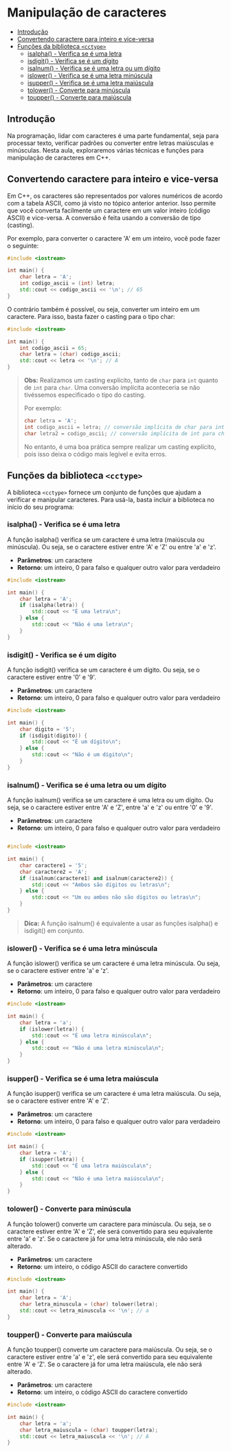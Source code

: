 # Manipulação de caracteres

<!-- toc -->
- [Introdução](#introdução)
- [Convertendo caractere para inteiro e vice-versa](#convertendo-caractere-para-inteiro-e-vice-versa)
- [Funções da biblioteca `<cctype>`](#funções-da-biblioteca-cctype)
  - [isalpha() - Verifica se é uma letra](#isalpha---verifica-se-é-uma-letra)
  - [isdigit() - Verifica se é um dígito](#isdigit---verifica-se-é-um-dígito)
  - [isalnum() - Verifica se é uma letra ou um dígito](#isalnum---verifica-se-é-uma-letra-ou-um-dígito)
  - [islower() - Verifica se é uma letra minúscula](#islower---verifica-se-é-uma-letra-minúscula)
  - [isupper() - Verifica se é uma letra maiúscula](#isupper---verifica-se-é-uma-letra-maiúscula)
  - [tolower() - Converte para minúscula](#tolower---converte-para-minúscula)
  - [toupper() - Converte para maiúscula](#toupper---converte-para-maiúscula)
<!-- toc -->

## Introdução

Na programação, lidar com caracteres é uma parte fundamental, seja para processar texto, verificar padrões ou converter entre letras maiúsculas e minúsculas. Nesta aula, exploraremos várias técnicas e funções para manipulação de caracteres em C++.

## Convertendo caractere para inteiro e vice-versa

Em C++, os caracteres são representados por valores numéricos de acordo com a tabela ASCII, como já visto no tópico anterior anterior. Isso permite que você converta facilmente um caractere em um valor inteiro (código ASCII) e vice-versa. A conversão é feita usando a conversão de tipo (casting).

Por exemplo, para converter o caractere 'A' em um inteiro, você pode fazer o seguinte:

```c++
#include <iostream>

int main() {
    char letra = 'A';
    int codigo_ascii = (int) letra;
    std::cout << codigo_ascii << '\n'; // 65
}
```

O contrário também é possível, ou seja, converter um inteiro em um caractere. Para isso, basta fazer o casting para o tipo char:

```c++
#include <iostream>

int main() {
    int codigo_ascii = 65;
    char letra = (char) codigo_ascii;
    std::cout << letra << '\n'; // A
}
```

> **Obs:** Realizamos um casting explícito, tanto de `char` para `int` quanto de `int` para `char`. Uma conversão implícita aconteceria se não tivéssemos especificado o tipo do casting.
> 
> Por exemplo:
>
> ```c++
> char letra = 'A';
> int codigo_ascii = letra; // conversão implícita de char para int
> char letra2 = codigo_ascii; // conversão implícita de int para char
> ```
>
> No entanto, é uma boa prática sempre realizar um casting explícito, pois isso deixa o código mais legível e evita erros.

## Funções da biblioteca `<cctype>`

A biblioteca `<cctype>` fornece um conjunto de funções que ajudam a verificar e manipular caracteres. Para usá-la, basta incluir a biblioteca no início do seu programa:

### isalpha() - Verifica se é uma letra

A função isalpha() verifica se um caractere é uma letra (maiúscula ou minúscula). Ou seja, se o caractere estiver entre 'A' e 'Z' ou entre 'a' e 'z'.

- **Parâmetros**: um caractere
- **Retorno**: um inteiro, 0 para falso e qualquer outro valor para verdadeiro

```c++
#include <iostream>

int main() {
    char letra = 'A';
    if (isalpha(letra)) {
        std::cout << "É uma letra\n";
    } else {
        std::cout << "Não é uma letra\n";
    }
}
```

### isdigit() - Verifica se é um dígito

A função isdigit() verifica se um caractere é um dígito. Ou seja, se o caractere estiver entre '0' e '9'.

- **Parâmetros**: um caractere
- **Retorno**: um inteiro, 0 para falso e qualquer outro valor para verdadeiro

```c++
#include <iostream>

int main() {
    char digito = '5';
    if (isdigit(digito)) {
        std::cout << "É um dígito\n";
    } else {
        std::cout << "Não é um dígito\n";
    }
}
```

### isalnum() - Verifica se é uma letra ou um dígito

A função isalnum() verifica se um caractere é uma letra ou um dígito. Ou seja, se o caractere estiver entre 'A' e 'Z', entre 'a' e 'z' ou entre '0' e '9'.

- **Parâmetros**: um caractere
- **Retorno**: um inteiro, 0 para falso e qualquer outro valor para verdadeiro

```c++

#include <iostream>

int main() {
    char caractere1 = '5';
    char caractere2 = 'A';
    if (isalnum(caractere1) and isalnum(caractere2)) {
        std::cout << "Ambos são dígitos ou letras\n";
    } else {
        std::cout << "Um ou ambos não são dígitos ou letras\n";
    }
}
```

> **Dica:** A função isalnum() é equivalente a usar as funções isalpha() e isdigit() em conjunto.

### islower() - Verifica se é uma letra minúscula

A função islower() verifica se um caractere é uma letra minúscula. Ou seja, se o caractere estiver entre 'a' e 'z'.

- **Parâmetros**: um caractere
- **Retorno**: um inteiro, 0 para falso e qualquer outro valor para verdadeiro

```c++
#include <iostream>

int main() {
    char letra = 'a';
    if (islower(letra)) {
        std::cout << "É uma letra minúscula\n";
    } else {
        std::cout << "Não é uma letra minúscula\n";
    }
}
```

### isupper() - Verifica se é uma letra maiúscula

A função isupper() verifica se um caractere é uma letra maiúscula. Ou seja, se o caractere estiver entre 'A' e 'Z'.

- **Parâmetros**: um caractere
- **Retorno**: um inteiro, 0 para falso e qualquer outro valor para verdadeiro

```c++
#include <iostream>

int main() {
    char letra = 'A';
    if (isupper(letra)) {
        std::cout << "É uma letra maiúscula\n";
    } else {
        std::cout << "Não é uma letra maiúscula\n";
    }
}
```

### tolower() - Converte para minúscula

A função tolower() converte um caractere para minúscula. Ou seja, se o caractere estiver entre 'A' e 'Z', ele será convertido para seu equivalente entre 'a' e 'z'. Se o caractere já for uma letra minúscula, ele não será alterado.

- **Parâmetros**: um caractere
- **Retorno**: um inteiro, o código ASCII do caractere convertido

```c++
#include <iostream>

int main() {
    char letra = 'A';
    char letra_minuscula = (char) tolower(letra);
    std::cout << letra_minuscula << '\n'; // a
}
```

### toupper() - Converte para maiúscula

A função toupper() converte um caractere para maiúscula. Ou seja, se o caractere estiver entre 'a' e 'z', ele será convertido para seu equivalente entre 'A' e 'Z'. Se o caractere já for uma letra maiúscula, ele não será alterado.

- **Parâmetros**: um caractere
- **Retorno**: um inteiro, o código ASCII do caractere convertido

```c++
#include <iostream>

int main() {
    char letra = 'a';
    char letra_maiuscula = (char) toupper(letra);
    std::cout << letra_maiuscula << '\n'; // A
}
```
